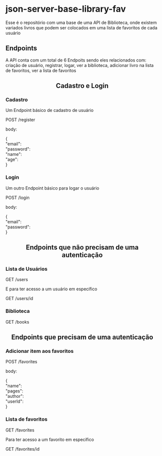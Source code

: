 # json-server-base-library-fav

Esse é o repositório com uma base de uma API de Biblioteca, onde existem variados livros que podem ser colocados em uma lista de favoritos de cada usuário

## Endpoints

A API conta com um total de 6 Endpoits sendo eles relacionados com: criação de usuário, registrar, logar, ver a biblioteca, adicionar livro na lista de favoritos, ver a lista de favoritos

<h2 align ='center'> Cadastro e Login </h2>

### Cadastro

Um Endpoint básico de cadastro de usuário

POST /register <br/>

body:

{ <br/>
"email":<br/>
"password":<br/>
"name":<br/>
"age":<br/>
}<br/>

### Login

Um outro Endpoint básico para logar o usuário

POST /login <br/>

body:

{<br/>
"email":<br/>
"password":<br/>
}<br/>

<h2 align ='center'> Endpoints que não precisam de uma autenticação </h2>

### Lista de Usuários

GET /users <br/>

E para ter acesso a um usuário em específico

GET /users/id <br/>

### Biblioteca

GET /books <br/>

<h2 align ='center'> Endpoints que precisam de uma autenticação </h2>

### Adicionar item aos favoritos

POST /favorites <br/>

body:

{<br/>
"name":<br/>
"pages":<br/>
"author":<br/>
"userId":<br/>
}<br/>

### Lista de favoritos

GET /favorites <br/>

Para ter acesso a um favorito em específico

GET /favorites/id <br/>
